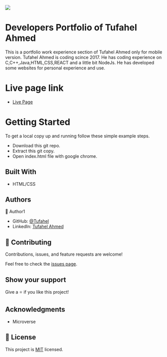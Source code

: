 ![](https://img.shields.io/badge/Microverse-blueviolet)

# Developers Portfolio of Tufahel Ahmed

This is a portfolio work experience section of Tufahel Ahmed only for mobile version. Tufahel Ahmed is coding scince 2017. He has coding experience on C,C++,Java,HTML,CSS,REACT and a little bit NodeJs. He has developed some websites for personal experience and use.

# Live page link

- [Live Page](https://tufahel.github.io/portfolio-mobile-version/)

# Getting Started
To get a local copy up and running follow these simple example steps.

- Download this git repo.
- Extract this git copy.
- Open index.html file with google chrome.

## Built With

- HTML/CSS

## Authors

👤 Author1

- GitHub: [@Tufahel](https://github.com/Tufahel)
- LinkedIn: [Tufahel Ahmed](https://bd.linkedin.com/in/tufahel-ahmed-972884203)

## 🤝 Contributing

Contributions, issues, and feature requests are welcome!

Feel free to check the [issues page](../../issues/).

## Show your support

Give a ⭐️ if you like this project!

## Acknowledgments

- Microverse

## 📝 License

This project is [MIT](./MIT.md) licensed.